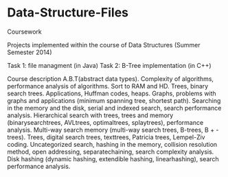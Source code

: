 # Data-Structure-Files
Coursework

Projects implemented within the course of Data Structures (Summer Semester 2014)

Task 1: file managment (in Java)
Task 2: B-Tree implementation (in C++)

Course description
A.B.T(abstract data types). Complexity of algorithms, performance analysis of algorithms. Sort to RAM and HD. Trees, binary search trees. 
Applications, Huffman codes, heaps. Graphs, problems with graphs and applications (minimum spanning tree, shortest path). 
Searching in the memory and the disk, serial and indexed search, search performance analysis. Hierarchical search with trees, trees and memory (binarysearchtrees, AVLtrees, optimaltrees, splaytrees), performance analysis. 
Multi-way search memory (multi-way search trees, B-trees, B + -trees). 
Trees, digital search trees, texttrees, Patricia trees, Lempel-Ziv coding. 
Uncategorized search, hashing in the memory, collision resolution method, open addressing, separatechaining, search complexity analysis. Disk hashing (dynamic hashing, extendible hashing, linearhashing), search performance analysis.

